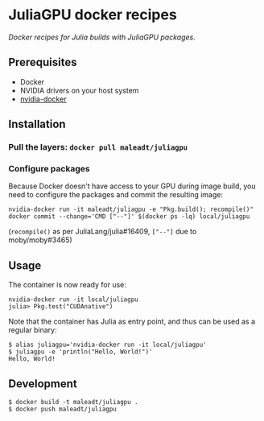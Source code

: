 JuliaGPU docker recipes
=======================

*Docker recipes for Julia builds with JuliaGPU packages.*


Prerequisites
-------------

* Docker
* NVIDIA drivers on your host system
* [nvidia-docker](https://github.com/NVIDIA/nvidia-docker)


Installation
------------

### Pull the layers: `docker pull maleadt/juliagpu`

### Configure packages

Because Docker doesn't have access to your GPU during image build, you need to configure the
packages and commit the resulting image:

```
nvidia-docker run -it maleadt/juliagpu -e "Pkg.build(); recompile()"
docker commit --change='CMD ["--"]' $(docker ps -lq) local/juliagpu
```

(`recompile()` as per JuliaLang/julia#16409, `["--"]` due to moby/moby#3465)


Usage
-----

The container is now ready for use:

```
nvidia-docker run -it local/juliagpu
julia> Pkg.test("CUDAnative")
```

Note that the container has Julia as entry point, and thus can be used as a regular binary:

```
$ alias juliagpu='nvidia-docker run -it local/juliagpu'
$ juliagpu -e 'println("Hello, World!")'
Hello, World!
```


Development
-----------

```
$ docker build -t maleadt/juliagpu .
$ docker push maleadt/juliagpu
```
